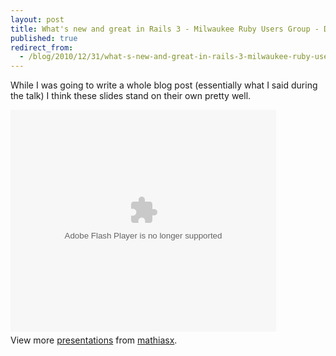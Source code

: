 ```yaml
---
layout: post
title: What's new and great in Rails 3 - Milwaukee Ruby Users Group - December 2010
published: true
redirect_from:
  - /blog/2010/12/31/what-s-new-and-great-in-rails-3-milwaukee-ruby-users-group-december-2010/
---
```

<p>While I was going to write a whole blog post (essentially what I said during the talk) I think these slides stand on their own pretty well.</p>
<div style="">
<object height="355" width="425">
<param name="movie" value="http://static.slidesharecdn.com/swf/ssplayer2.swf?doc=rails3slides2-101230222626-phpapp01&amp;stripped_title=whats-new-and-great-in-rails-3-matt-gauger-milwaukee-ruby-users-group-december-2010&amp;userName=mathiasx" />
<param name="allowFullScreen" value="true" />
<param name="allowScriptAccess" value="always" /><embed src="http://static.slidesharecdn.com/swf/ssplayer2.swf?doc=rails3slides2-101230222626-phpapp01&amp;stripped_title=whats-new-and-great-in-rails-3-matt-gauger-milwaukee-ruby-users-group-december-2010&amp;userName=mathiasx" type="application/x-shockwave-flash" height="355" width="425"></embed>
</object>
<div style="padding: 5px 0 12px;">View more <a href="http://www.slideshare.net/">presentations</a> from <a href="http://www.slideshare.net/mathiasx">mathiasx</a>.</div>
</div>

